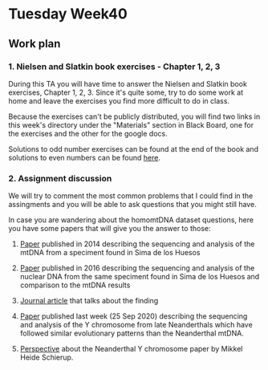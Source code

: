# Tuesday Week40

## Work plan

### 1. Nielsen and Slatkin book exercises - Chapter 1, 2, 3

During this TA you will have time to answer the Nielsen and Slatkin book exercises, Chapter 1, 2, 3. Since it's quite some, try to do some work at home and leave the exercises you find more difficult to do in class. 

Because the exercises can't be publicly distributed, you will find two links in this week's directory under the "Materials" section in Black Board, one for the exercises and the other for the google docs.

Solutions to odd number exercises can be found at the end of the book and solutions to even numbers can be found [here](http://people.bu.edu/msoren/BI515_2014/EvenNumberedSolutions.pdf).

### 2. Assignment discussion

We will try to comment the most common problems that I could find in the assingments and you will be able to ask questions that you might still have.

In case you are wandering about the homomtDNA dataset questions, here you have some papers that will give you the answer to those:

1. [Paper](https://www.nature.com/articles/nature12788) published in 2014 describing the sequencing and analysis of the mtDNA from a speciment found in Sima de los Huesos

2. [Paper](https://www.nature.com/articles/nature12788) published in 2016 describing the sequencing and analysis of the nuclear DNA from the same speciment found in Sima de los Huesos and comparison to the mtDNA results

3. [Journal article](https://www.theguardian.com/science/2017/jul/18/did-human-women-contribute-to-neanderthal-genomes-over-200000-years-ago) that talks about the finding

4. [Paper](https://science.sciencemag.org/content/369/6511/1653/tab-pdf) published last week (25 Sep 2020) describing the sequencing and analysis of the Y chromosome from late Neanderthals which have followed similar evolutionary patterns than the Neanderthal mtDNA.

5. [Perspective](https://science.sciencemag.org/content/369/6511/1565) about the Neanderthal Y chromosome paper by Mikkel Heide Schierup.

